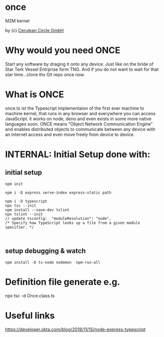 # once
M2M kernel

by (c) [Cerulean Circle GmbH](https://ceruleancircle.com)

# Why would you need ONCE
Start any software by draging it onto any device. Just like on the bride of Star Terk Vessel Entrprise form TNG.
And if you do not want to wait for that star time...clone ths Git repo once now.
# What is ONCE
once.ts ist the Typescript implementaion of the first ever machine to machine kernel, that runs in any browser and everywhere you can access JavaScript. it works on node, deno and even exists in some more native languages soon.
ONCE means "Object Network Communication Engine" and enables distributed objects to communicate between any device with an internet access and even move freely from device to device.



# INTERNAL: Initial Setup done with:
## initial setup

```
npm init
```

```
npm i -D express serve-index express-static path

npm i -D typescript
npx tsc --init
npm install --save-dev tslint
npx tslint --init
// update tsconfig:  "moduleResolution": "node",                       /* Specify how TypeScript looks up a file from a given module specifier. */
   
 
```

## setup debugging & watch
```
npm install -D ts-node nodemon  npm-run-all
```



# Definition file generate e.g.
npx tsc -d Once.class.ts 

# Useful links
https://developer.okta.com/blog/2018/11/15/node-express-typescript
